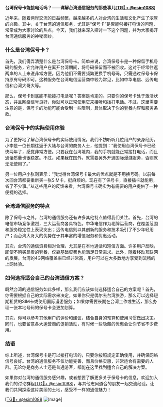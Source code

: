 **台湾保号卡能接电话吗？——详解台湾通信服务的那些事儿[[TG💪+ @esim1088](https://t.me/s/esim1088)]**

近年来，随着两岸交流的日益频繁，越来越多的人对台湾的生活和文化产生了浓厚的兴趣。其中，关于台湾的通信服务，尤其是“保号卡”是否能够接打电话的问题，常常成为大家讨论的热点。今天，我们就来深入探讨一下这个问题，并为大家揭开台湾通信服务的神秘面纱。

### 什么是台湾保号卡？

首先，我们得弄清楚什么是台湾保号卡。简单来说，台湾保号卡是一种保留手机号码的服务，它允许用户在离开台湾期间，将号码保留而不被回收。这对于经常往返两岸的人士来说非常方便，因为他们不需要频繁更换手机号码，只需通过保号卡保持原有号码即可。这种服务在台湾电信运营商中较为常见，比如中华电信、远传电信和台湾大哥大等。

那么，保号卡到底能不能接打电话呢？答案是肯定的。只要你的保号卡处于激活状态，并且网络信号良好，你就可以正常使用它来接听和拨打电话。不过，这里需要注意的是，保号卡的功能可能会受到一些限制，具体取决于你的套餐内容和服务条款。

### 台湾保号卡的实际使用体验

为了更好地了解台湾保号卡的实际使用情况，我们不妨听听几位用户的亲身经历。小李是一位长期往返于大陆与台湾的商务人士，他提到：“我使用台湾保号卡已经快两年了，感觉非常方便。只要我在台湾境内，我的手机就能正常接打电话，而且通话质量也很稳定。不过，如果我在国外，就需要另外开通国际漫游服务，否则就无法使用了。”

另一位用户小张则表示：“我觉得台湾保号卡最大的优点就是不用换号码。以前每次回台湾都要重新买一张SIM卡，挺麻烦的。现在有了保号卡，直接插卡就能用，省了不少事。”从这些用户的反馈来看，台湾保号卡确实为有需要的用户提供了一种便捷的选择。

### 台湾通信服务的特点

除了保号卡之外，台湾的通信服务还有许多其他特点值得我们关注。首先，台湾的电信市场竞争激烈，三大运营商各具特色。中华电信作为老牌运营商，在覆盖范围和服务稳定性上表现突出；远传电信则以其创新的服务和技术吸引了不少年轻用户；而台湾大哥大的优势在于其丰富的增值服务和优惠活动。

其次，台湾的通信资费相对合理，尤其是在本地通话和短信方面。许多用户反映，即使不购买昂贵的套餐，仅靠基础资费也能满足日常需求。此外，随着移动互联网的发展，台湾的4G网络覆盖率已经非常高，用户可以在大多数地方享受到流畅的上网体验。

### 如何选择适合自己的台湾通信方案？

既然台湾的通信服务如此多样，那么我们应该如何选择适合自己的方案呢？首先，你需要根据自己的实际需求来决定。如果你只是偶尔去台湾旅游，那么可以选择短期租赁的SIM卡或使用国际漫游服务；如果你需要长期在台湾工作或生活，那么办理一张本地号码的保号卡会更加划算。

其次，你可以参考其他用户的评价和建议，结合自身的预算和使用习惯做出决策。同时，也要留意各大运营商的促销活动，有时候一些隐藏的优惠会让你节省不少费用。

### 结语

综上所述，台湾保号卡是可以接打电话的，只要你按照规定正确使用，并确保网络信号良好。台湾的通信服务不仅功能完善，而且价格实惠，非常适合有需要的人群。无论你是商务人士还是普通游客，都能在这里找到适合自己的解决方案。

如果你对台湾的通信服务感兴趣，或者想要了解更多关于保号卡的信息，欢迎加入我们的讨论群组[[TG💪+ @esim1088](https://t.me/s/esim1088)]，与其他志同道合的朋友一起交流经验。让我们共同探索这片美丽的土地，感受不一样的通信魅力！

[[TG💪+ @esim1088](https://t.me/s/esim1088) ![Image](https://i.postimg.cc/4NQfJmqS/Snipaste-2025-05-13-00-14-12.png)]